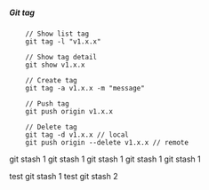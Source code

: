 


##### Git tag
```
    // Show list tag
    git tag -l "v1.x.x"

    // Show tag detail
    git show v1.x.x

    // Create tag
    git tag -a v1.x.x -m "message"

    // Push tag
    git push origin v1.x.x
    
    // Delete tag
    git tag -d v1.x.x // local
    git push origin --delete v1.x.x // remote
```

git stash 1
git stash 1
git stash 1
git stash 1
git stash 1

test git stash 1
test git stash 2
